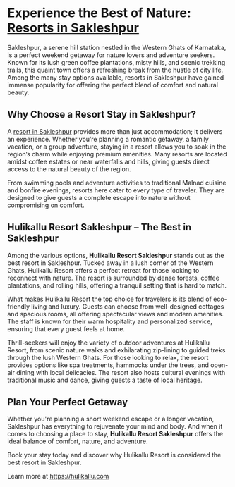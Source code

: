 # Experience the Best of Nature: [Resorts in Sakleshpur](https://hulikallu.com)

Sakleshpur, a serene hill station nestled in the Western Ghats of Karnataka, is a perfect weekend getaway for nature lovers and adventure seekers. Known for its lush green coffee plantations, misty hills, and scenic trekking trails, this quaint town offers a refreshing break from the hustle of city life. Among the many stay options available, resorts in Sakleshpur have gained immense popularity for offering the perfect blend of comfort and natural beauty.

## Why Choose a Resort Stay in Sakleshpur?

A [resort in Sakleshpur](https://hulikallu.com) provides more than just accommodation; it delivers an experience. Whether you’re planning a romantic getaway, a family vacation, or a group adventure, staying in a resort allows you to soak in the region’s charm while enjoying premium amenities. Many resorts are located amidst coffee estates or near waterfalls and hills, giving guests direct access to the natural beauty of the region.

From swimming pools and adventure activities to traditional Malnad cuisine and bonfire evenings, resorts here cater to every type of traveler. They are designed to give guests a complete escape into nature without compromising on comfort.

## Hulikallu Resort Sakleshpur – The Best in Sakleshpur

Among the various options, **Hulikallu Resort Sakleshpur** stands out as the best resort in Sakleshpur. Tucked away in a lush corner of the Western Ghats, Hulikallu Resort offers a perfect retreat for those looking to reconnect with nature. The resort is surrounded by dense forests, coffee plantations, and rolling hills, offering a tranquil setting that is hard to match.

What makes Hulikallu Resort the top choice for travelers is its blend of eco-friendly living and luxury. Guests can choose from well-designed cottages and spacious rooms, all offering spectacular views and modern amenities. The staff is known for their warm hospitality and personalized service, ensuring that every guest feels at home.

Thrill-seekers will enjoy the variety of outdoor adventures at Hulikallu Resort, from scenic nature walks and exhilarating zip-lining to guided treks through the lush Western Ghats. For those looking to relax, the resort provides options like spa treatments, hammocks under the trees, and open-air dining with local delicacies. The resort also hosts cultural evenings with traditional music and dance, giving guests a taste of local heritage.

## Plan Your Perfect Getaway

Whether you're planning a short weekend escape or a longer vacation, Sakleshpur has everything to rejuvenate your mind and body. And when it comes to choosing a place to stay, **Hulikallu Resort Sakleshpur** offers the ideal balance of comfort, nature, and adventure.

Book your stay today and discover why Hulikallu Resort is considered the best resort in Sakleshpur.

Learn more at https://hulikallu.com
